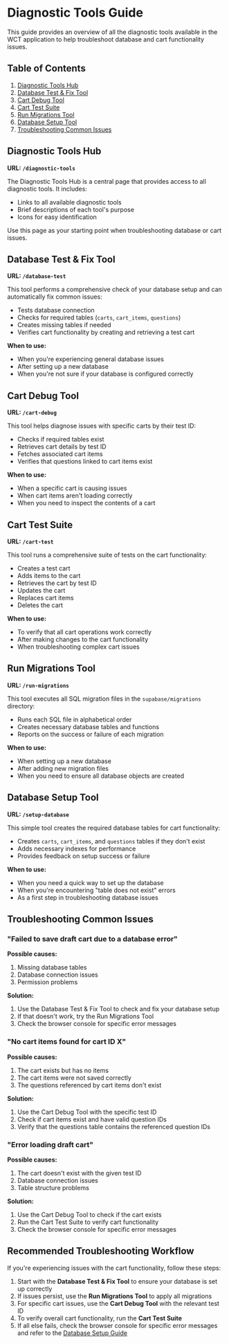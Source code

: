 # Diagnostic Tools Guide

This guide provides an overview of all the diagnostic tools available in the WCT application to help troubleshoot database and cart functionality issues.

## Table of Contents

1. [Diagnostic Tools Hub](#diagnostic-tools-hub)
2. [Database Test & Fix Tool](#database-test--fix-tool)
3. [Cart Debug Tool](#cart-debug-tool)
4. [Cart Test Suite](#cart-test-suite)
5. [Run Migrations Tool](#run-migrations-tool)
6. [Database Setup Tool](#database-setup-tool)
7. [Troubleshooting Common Issues](#troubleshooting-common-issues)

## Diagnostic Tools Hub

**URL: `/diagnostic-tools`**

The Diagnostic Tools Hub is a central page that provides access to all diagnostic tools. It includes:

- Links to all available diagnostic tools
- Brief descriptions of each tool's purpose
- Icons for easy identification

Use this page as your starting point when troubleshooting database or cart issues.

## Database Test & Fix Tool

**URL: `/database-test`**

This tool performs a comprehensive check of your database setup and can automatically fix common issues:

- Tests database connection
- Checks for required tables (`carts`, `cart_items`, `questions`)
- Creates missing tables if needed
- Verifies cart functionality by creating and retrieving a test cart

**When to use:**
- When you're experiencing general database issues
- After setting up a new database
- When you're not sure if your database is configured correctly

## Cart Debug Tool

**URL: `/cart-debug`**

This tool helps diagnose issues with specific carts by their test ID:

- Checks if required tables exist
- Retrieves cart details by test ID
- Fetches associated cart items
- Verifies that questions linked to cart items exist

**When to use:**
- When a specific cart is causing issues
- When cart items aren't loading correctly
- When you need to inspect the contents of a cart

## Cart Test Suite

**URL: `/cart-test`**

This tool runs a comprehensive suite of tests on the cart functionality:

- Creates a test cart
- Adds items to the cart
- Retrieves the cart by test ID
- Updates the cart
- Replaces cart items
- Deletes the cart

**When to use:**
- To verify that all cart operations work correctly
- After making changes to the cart functionality
- When troubleshooting complex cart issues

## Run Migrations Tool

**URL: `/run-migrations`**

This tool executes all SQL migration files in the `supabase/migrations` directory:

- Runs each SQL file in alphabetical order
- Creates necessary database tables and functions
- Reports on the success or failure of each migration

**When to use:**
- When setting up a new database
- After adding new migration files
- When you need to ensure all database objects are created

## Database Setup Tool

**URL: `/setup-database`**

This simple tool creates the required database tables for cart functionality:

- Creates `carts`, `cart_items`, and `questions` tables if they don't exist
- Adds necessary indexes for performance
- Provides feedback on setup success or failure

**When to use:**
- When you need a quick way to set up the database
- When you're encountering "table does not exist" errors
- As a first step in troubleshooting database issues

## Troubleshooting Common Issues

### "Failed to save draft cart due to a database error"

**Possible causes:**
1. Missing database tables
2. Database connection issues
3. Permission problems

**Solution:**
1. Use the Database Test & Fix Tool to check and fix your database setup
2. If that doesn't work, try the Run Migrations Tool
3. Check the browser console for specific error messages

### "No cart items found for cart ID X"

**Possible causes:**
1. The cart exists but has no items
2. The cart items were not saved correctly
3. The questions referenced by cart items don't exist

**Solution:**
1. Use the Cart Debug Tool with the specific test ID
2. Check if cart items exist and have valid question IDs
3. Verify that the questions table contains the referenced question IDs

### "Error loading draft cart"

**Possible causes:**
1. The cart doesn't exist with the given test ID
2. Database connection issues
3. Table structure problems

**Solution:**
1. Use the Cart Debug Tool to check if the cart exists
2. Run the Cart Test Suite to verify cart functionality
3. Check the browser console for specific error messages

## Recommended Troubleshooting Workflow

If you're experiencing issues with the cart functionality, follow these steps:

1. Start with the **Database Test & Fix Tool** to ensure your database is set up correctly
2. If issues persist, use the **Run Migrations Tool** to apply all migrations
3. For specific cart issues, use the **Cart Debug Tool** with the relevant test ID
4. To verify overall cart functionality, run the **Cart Test Suite**
5. If all else fails, check the browser console for specific error messages and refer to the [Database Setup Guide](DATABASE_SETUP.md) 